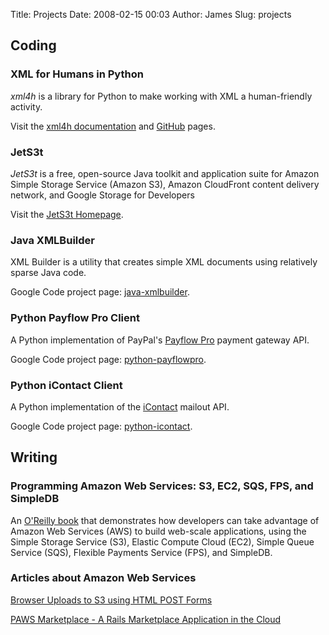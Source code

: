 Title: Projects
Date: 2008-02-15 00:03
Author: James
Slug: projects

Coding
------

### XML for Humans in Python

*xml4h* is a library for Python to make working with XML a human-friendly
activity.

Visit the [xml4h documentation][xml4h-docs] and [GitHub][xml4h-github] pages.

### JetS3t

*JetS3t* is a free, open-source Java toolkit and application suite for
Amazon Simple Storage Service (Amazon S3), Amazon CloudFront content
delivery network, and Google Storage for Developers

Visit the [JetS3t Homepage][].

### Java XMLBuilder

XML Builder is a utility that creates simple XML documents using
relatively sparse Java code.

Google Code project page: [java-xmlbuilder][].

### Python Payflow Pro Client

A Python implementation of PayPal's [Payflow Pro][] payment gateway API.

Google Code project page: [python-payflowpro][].

### Python iContact Client

A Python implementation of the [iContact][] mailout API.

Google Code project page: [python-icontact][].

Writing
-------

### Programming Amazon Web Services: S3, EC2, SQS, FPS, and SimpleDB

An [O'Reilly book][] that demonstrates how developers can take advantage of
Amazon Web Services (AWS) to build web-scale applications, using the
Simple Storage Service (S3), Elastic Compute Cloud (EC2), Simple Queue
Service (SQS), Flexible Payments Service (FPS), and SimpleDB.

### Articles about Amazon Web Services

[Browser Uploads to S3 using HTML POST Forms][]

[PAWS Marketplace - A Rails Marketplace Application in the Cloud][]

  [xml4h-docs]: http://xml4h.readthedocs.org/
  [xml4h-github]: https://github.com/jmurty/xml4h
  [JetS3t Homepage]: http://jets3t.org "JetS3t Homepage"
  [java-xmlbuilder]: http://code.google.com/p/java-xmlbuilder/ "java-xmlbuilder"
  [Payflow Pro]: https://www.paypal.com/cgi-bin/webscr?cmd=_payflow-pro-overview-outside
  [python-payflowpro]: http://code.google.com/p/python-payflowpro/ "python-payflowpro"
  [iContact]: http://www.icontact.com/
  [python-icontact]: http://code.google.com/p/python-icontact/ "python-icontact"
  [O'Reilly book]: http://www.oreilly.com/catalog/9780596515812
  [Browser Uploads to S3 using HTML POST Forms]: http://developer.amazonwebservices.com/connect/entry.jspa?externalID=1434
  [PAWS Marketplace - A Rails Marketplace Application in the Cloud]: http://developer.amazonwebservices.com/connect/entry.jspa?externalID=1531
